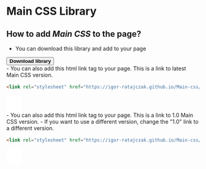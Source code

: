 # Main CSS Library

## How to add _Main CSS_ to the page?

- You can download this library and add to your page
<div class="button">
    <a href="./main.css" download="main.css" class="text-d-none">
        <button class="button-download">
            <b>Download library</b>
        </button>
    </a>
</div>
- You can also add this html link tag to your page. This is a link to latest Main CSS version.

<div class="html-code">

```html
<link rel="stylesheet" href="https://igor-ratajczak.github.io/Main-css/main.css" />
```

<div class="copy grid-cl-3-4">
    <img src="./copy.svg" alt="copy icon" />
</div>
</div>
- You can also add this html link tag to your page. This is a link to 1.0 Main CSS version.
- If you want to use a different version, change the "1.0" link to a different version.

<div class="html-code">

```html
<link rel="stylesheet" href="https://igor-ratajczak.github.io/Main-css/version/1.0/main.css" />
```

<div class="copy grid-cl-3-4">
    <img src="./copy.svg" alt="copy icon" />
</div>
</div>
